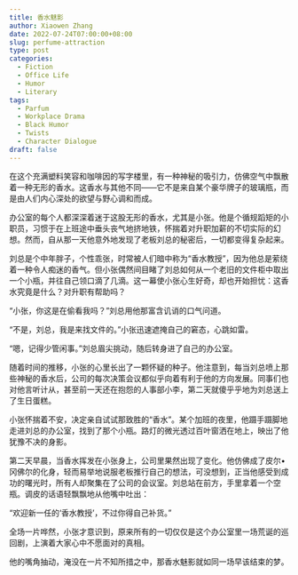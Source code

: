 ```yaml
---
title: 香水魅影
author: Xiaowen Zhang
date: 2022-07-24T07:00:00+08:00
slug: perfume-attraction
type: post
categories:
  - Fiction
  - Office Life
  - Humor
  - Literary
tags:
  - Parfum
  - Workplace Drama
  - Black Humor
  - Twists
  - Character Dialogue
draft: false
---
```


在这个充满塑料笑容和咖啡因的写字楼里，有一种神秘的吸引力，仿佛空气中飘散着一种无形的香水。这香水与其他不同——它不是来自某个豪华牌子的玻璃瓶，而是由人们内心深处的欲望与野心调和而成。

办公室的每个人都深深着迷于这股无形的香水，尤其是小张。他是个循规蹈矩的小职员，习惯于在上班途中垂头丧气地挤地铁，怀揣着对升职加薪的不切实际的幻想。然而，自从那一天他意外地发现了老板刘总的秘密后，一切都变得复杂起来。

刘总是个中年胖子，个性乖张，时常被人们暗中称为“香水教授”，因为他总是萦绕着一种令人痴迷的香气。但小张偶然间目睹了刘总如何从一个老旧的文件柜中取出一个小瓶，并往自己领口滴了几滴。这一幕使小张心生好奇，却也开始担忧：这香水究竟是什么？对升职有帮助吗？

“小张，你这是在偷看我吗？”刘总用他那富含讥诮的口气问道。

“不是，刘总，我是来找文件的。”小张迅速遮掩自己的窘态，心跳如雷。

“嗯，记得少管闲事。”刘总眉尖挑动，随后转身进了自己的办公室。

随着时间的推移，小张的心里长出了一颗怀疑的种子。他注意到，每当刘总喷上那些神秘的香水后，公司的每次决策会议都似乎向着有利于他的方向发展。同事们也对他言听计从，甚至前一天还在抱怨的人事部小李，第二天就傻乎乎地为刘总送上了生日蛋糕。

小张怀揣着不安，决定亲自试试那致胜的“香水”。某个加班的夜里，他蹑手蹑脚地走进刘总的办公室，找到了那个小瓶。路灯的微光透过百叶窗洒在地上，映出了他犹豫不决的身影。

第二天早晨，当香水挥发在小张身上，公司里果然出现了变化。他仿佛成了皮尔•冈佛尔的化身，轻而易举地说服老板推行自己的想法，可没想到，正当他感受到成功的曙光时，所有人却聚集在了公司的会议室。刘总站在前方，手里拿着一个空瓶。调皮的话语轻飘飘地从他嘴中吐出：

“欢迎新一任的‘香水教授’，不过你得自己补货。”

全场一片哗然，小张才意识到，原来所有的一切仅仅是这个办公室里一场荒诞的巡回剧，上演着大家心中不愿面对的真相。

他的嘴角抽动，淹没在一片不知所措之中，那香水魅影就如同一场早该结束的梦。